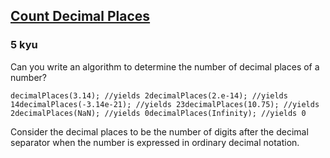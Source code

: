 <h2><a href=https://www.codewars.com/kata/529cd9c409a361b676000021/train/javascript target="_blank">Count Decimal Places</a></h2><h3>5 kyu</h3><p>Can you write an algorithm to determine the number of decimal places of a number?</p><pre><code class="language-javascript"><span class="cm-variable">decimalPlaces</span>(<span class="cm-number">3.14</span>); <span class="cm-comment">//yields 2</span><span class="cm-variable">decimalPlaces</span>(<span class="cm-number">2.e-14</span>); <span class="cm-comment">//yields 14</span><span class="cm-variable">decimalPlaces</span>(<span class="cm-operator">-</span><span class="cm-number">3.14e-21</span>); <span class="cm-comment">//yields 23</span><span class="cm-variable">decimalPlaces</span>(<span class="cm-number">10.75</span>); <span class="cm-comment">//yields 2</span><span class="cm-variable">decimalPlaces</span>(<span class="cm-atom">NaN</span>); <span class="cm-comment">//yields 0</span><span class="cm-variable">decimalPlaces</span>(<span class="cm-atom">Infinity</span>); <span class="cm-comment">//yields 0</span></code></pre><p>Consider the decimal places to be the number of digits after the decimal separator when the number is expressed in ordinary decimal notation. </p>